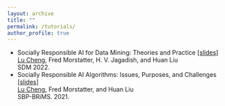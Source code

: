 ```yaml
---
layout: archive
title: ""
permalink: /tutorials/
author_profile: true
---
```

*   Socially Responsible AI for Data Mining: Theories and Practice [[slides]](https://www.google.com/url?q=http://www.public.asu.edu/~lcheng35/SDM'22%2520Tutorial.pdf&source=gmail-html&ust=1661048459927000&usg=AOvVaw0Pzar6yh6V020krfFL6fOh)  
    <u>Lu Cheng</u>, Fred Morstatter, H. V. Jagadish, and Huan Liu  
    SDM 2022.
*   Socially Responsible AI Algorithms: Issues, Purposes, and Challenges [[slides]](https://www.google.com/url?q=http://www.public.asu.edu/~lcheng35/SBP21-tutorial-SRA.pdf&source=gmail-html&ust=1661048459927000&usg=AOvVaw32X09a8nE9SgjEf_zG2-yF)  
    <u>Lu Cheng</u>, Fred Morstatter, and Huan Liu  
    SBP-BRiMS. 2021.
